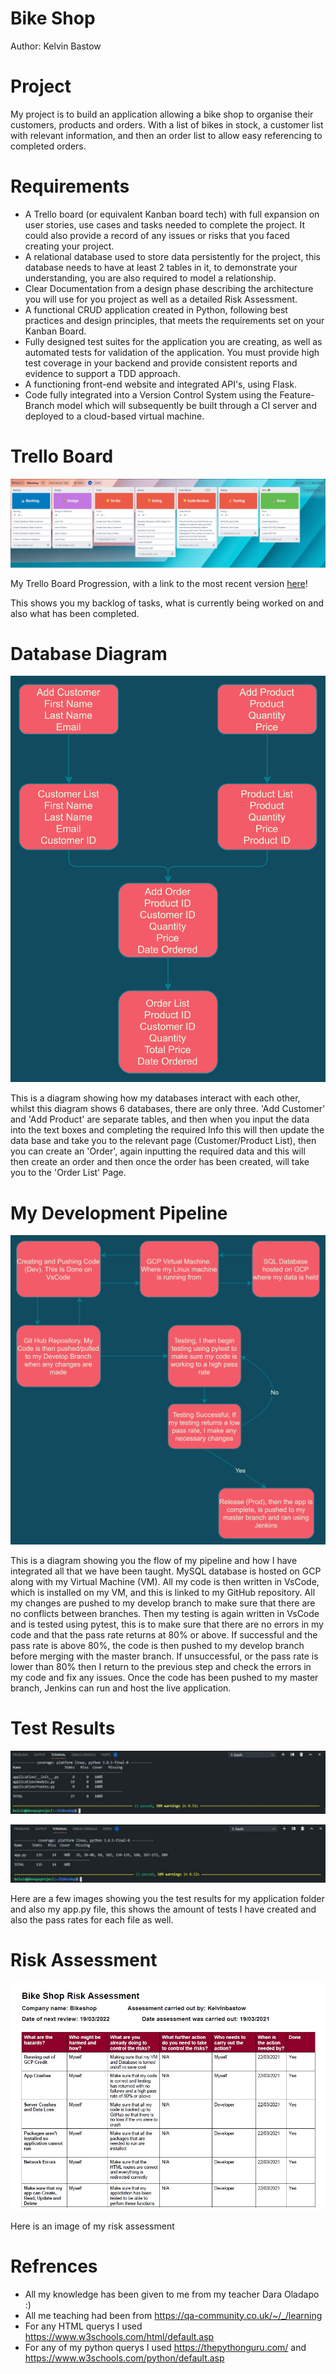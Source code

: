 # Bike Shop
Author: Kelvin Bastow

# Project

My project is to build an application allowing a bike shop to organise their customers, products and orders. With a list of bikes in stock, a customer list with relevant information, and then an order list to allow easy referencing to completed orders.

# Requirements

- A Trello board (or equivalent Kanban board tech) with full expansion on user stories, use cases and tasks needed to complete the project. It could also provide a record of any issues or risks that you faced creating your project.
- A relational database used to store data persistently for the project, this database needs to have at least 2 tables in it, to demonstrate your understanding, you are also required to model a relationship.
- Clear Documentation from a design phase describing the architecture you will use for you project as well as a detailed Risk Assessment.
- A functional CRUD application created in Python, following best practices and design principles, that meets the requirements set on your Kanban Board.
- Fully designed test suites for the application you are creating, as well as automated tests for validation of the application. You must provide high test coverage in your backend and provide consistent reports and evidence to support a TDD approach.
- A functioning front-end website and integrated API's, using Flask.
- Code fully integrated into a Version Control System using the Feature-Branch model which will subsequently be built through a CI server and deployed to a cloud-based virtual machine.

# Trello Board

![Trello Board](/images/trelloboard.jpg)

My Trello Board Progression, with a link to the most recent version [here][trello-link]!

This shows you my backlog of tasks, what is currently being worked on and also what has been completed.

[trello-link]: https://trello.com/b/I7coDWDj/bikeshop

# Database Diagram

![Database Diagram](/images/bikeshoptables.png)

This is a diagram showing how my databases interact with each other, whilst this diagram shows 6 databases, there are only three. 'Add Customer' and 'Add Product' are separate tables, and then when you input the data into the text boxes and completing the required Info this will then update the data base and take you to the relevant page (Customer/Product List), then you can create an 'Order', again inputting the required data and this will then create an order and then once the order has been created, will take you to the 'Order List' Page.

# My Development Pipeline

![BikeShopPipeline](/images/bikeshoppipeline.png)

This is a diagram showing you the flow of my pipeline and how I have integrated all that we have been taught.
MySQL database is hosted on GCP along with my Virtual Machine (VM). All my code is then written in VsCode, which is installed on my VM, and this is linked to my GitHub repository. All my changes are pushed to my develop branch to make sure that there are no conflicts between branches. Then my testing is again written in VsCode and is tested using pytest, this is to make sure that there are no errors in my code and that the pass rate returns at 80% or above. If successful and the pass rate is above 80%, the code is then pushed to my develop branch before merging with the master branch. If unsuccessful, or the pass rate is lower than 80% then I return to the previous step and check the errors in my code and fix any issues. Once the code has been pushed to my master branch, Jenkins can run and host the live application.

# Test Results

![pytestapplication](/images/pytestapplication.jpg)

![pytestapp](/images/pytestapp.jpg)

Here are a few images showing you the test results for my application folder and also my app.py file, this shows the amount of tests I have created and also the pass rates for each file as well.

# Risk Assessment

![riskassesment](/images/riskassessment.jpg)

Here is an image of my risk assessment

# Refrences

- All my knowledge has been given to me from my teacher Dara Oladapo :)
- All me teaching had been from https://qa-community.co.uk/~/_/learning
- For any HTML querys I used https://www.w3schools.com/html/default.asp
- For any of my python querys I used https://thepythonguru.com/ and https://www.w3schools.com/python/default.asp